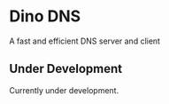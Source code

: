 # Dino DNS

A fast and efficient DNS server and client



## Under Development

Currently under development.